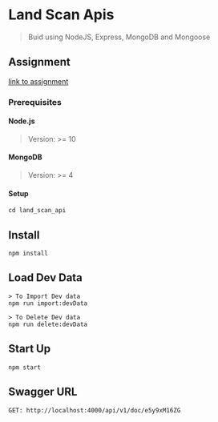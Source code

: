 # Land Scan Apis
> Buid using NodeJS, Express, MongoDB and Mongoose

## Assignment

[link to assignment](./assignment.pdf)

### Prerequisites

#### Node.js

> Version: >= 10

#### MongoDB

> Version: >= 4

#### Setup

	cd land_scan_api
## Install

	npm install

## Load Dev Data

	> To Import Dev data
	npm run import:devData

	> To Delete Dev data
	npm run delete:devData

## Start Up

	npm start

## Swagger URL

	GET: http://localhost:4000/api/v1/doc/e5y9xM16ZG
